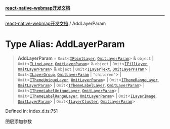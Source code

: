 [**react-native-webmap开发文档**](../README.md)

***

[react-native-webmap开发文档](../globals.md) / AddLayerParam

# Type Alias: AddLayerParam

> **AddLayerParam** = `Omit`\<[`IPointLayer`](../interfaces/IPointLayer.md), [`OmitLayerParam`](OmitLayerParam.md)\> & `object` \| `Omit`\<[`ILineLayer`](../interfaces/ILineLayer.md), [`OmitLayerParam`](OmitLayerParam.md)\> & `object` \| `Omit`\<[`IFillLayer`](../interfaces/IFillLayer.md), [`OmitLayerParam`](OmitLayerParam.md)\> & `object` \| `Omit`\<[`ILayerText`](../interfaces/ILayerText.md), [`OmitLayerParam`](OmitLayerParam.md)\> \| `Omit`\<[`ILayerGroup`](../interfaces/ILayerGroup.md), [`OmitLayerParam`](OmitLayerParam.md) \| `"children"`\> \| `Omit`\<[`IThemeUniqueLayer`](../interfaces/IThemeUniqueLayer.md), [`OmitLayerParam`](OmitLayerParam.md)\> \| `Omit`\<[`IThemeRangeLayer`](../interfaces/IThemeRangeLayer.md), [`OmitLayerParam`](OmitLayerParam.md)\> \| `Omit`\<[`IThemeLabelLayer`](../interfaces/IThemeLabelLayer.md), [`OmitLayerParam`](OmitLayerParam.md)\> \| `Omit`\<[`IThemeLabelUniqueLayer`](../interfaces/IThemeLabelUniqueLayer.md), [`OmitLayerParam`](OmitLayerParam.md)\> \| `Omit`\<[`IThemeLabelRangeLayer`](../interfaces/IThemeLabelRangeLayer.md), [`OmitLayerParam`](OmitLayerParam.md)\> \| `Omit`\<[`ILayerImage`](../interfaces/ILayerImage.md), [`OmitLayerParam`](OmitLayerParam.md)\> \| `Omit`\<[`ILayerCluster`](../interfaces/ILayerCluster.md), [`OmitLayerParam`](OmitLayerParam.md)\>

Defined in: index.d.ts:751

图层添加参数
